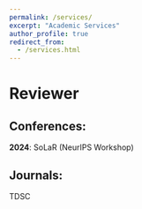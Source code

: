 ```yaml
---
permalink: /services/
excerpt: "Academic Services"
author_profile: true
redirect_from: 
  - /services.html
---
```


Reviewer
======

Conferences:
------

**2024**: SoLaR (NeurIPS Workshop)

Journals:
------
TDSC